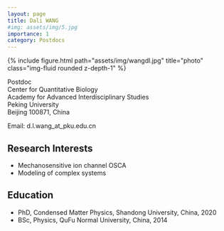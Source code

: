 ```yaml
---
layout: page
title: Dali WANG
#img: assets/img/5.jpg
importance: 1
category: Postdocs
---
```


<div class="row">
    <div class="col-sm-4 mt-3 mt-md-0">
        {% include figure.html path="assets/img/wangdl.jpg" title="photo" class="img-fluid rounded z-depth-1" %}
    </div>
</div>

Postdoc  
Center for Quantitative Biology  
Academy for Advanced Interdisciplinary Studies  
Peking University  
Beijing 100871, China  

Email: d.l.wang_at_pku.edu.cn

## Research Interests
- Mechanosensitive ion channel OSCA
- Modeling of complex systems

## Education
- PhD, Condensed Matter Physics, Shandong University, China, 2020
- BSc, Physics, QuFu Normal University, China, 2014

